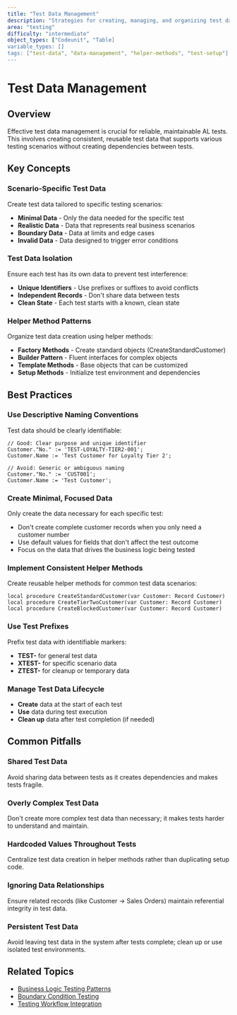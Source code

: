 ```yaml
---
title: "Test Data Management"
description: "Strategies for creating, managing, and organizing test data in AL testing"
area: "testing"
difficulty: "intermediate"
object_types: ["Codeunit", "Table]
variable_types: []
tags: ["test-data", "data-management", "helper-methods", "test-setup"]
---
```


# Test Data Management

## Overview
Effective test data management is crucial for reliable, maintainable AL tests. This involves creating consistent, reusable test data that supports various testing scenarios without creating dependencies between tests.

## Key Concepts

### Scenario-Specific Test Data
Create test data tailored to specific testing scenarios:
- **Minimal Data** - Only the data needed for the specific test
- **Realistic Data** - Data that represents real business scenarios
- **Boundary Data** - Data at limits and edge cases
- **Invalid Data** - Data designed to trigger error conditions

### Test Data Isolation
Ensure each test has its own data to prevent test interference:
- **Unique Identifiers** - Use prefixes or suffixes to avoid conflicts
- **Independent Records** - Don't share data between tests
- **Clean State** - Each test starts with a known, clean state

### Helper Method Patterns
Organize test data creation using helper methods:
- **Factory Methods** - Create standard objects (CreateStandardCustomer)
- **Builder Pattern** - Fluent interfaces for complex objects
- **Template Methods** - Base objects that can be customized
- **Setup Methods** - Initialize test environment and dependencies

## Best Practices

### Use Descriptive Naming Conventions
Test data should be clearly identifiable:
```al
// Good: Clear purpose and unique identifier
Customer."No." := 'TEST-LOYALTY-TIER2-001';
Customer.Name := 'Test Customer for Loyalty Tier 2';

// Avoid: Generic or ambiguous naming
Customer."No." := 'CUST001';
Customer.Name := 'Test Customer';
```

### Create Minimal, Focused Data
Only create the data necessary for each specific test:
- Don't create complete customer records when you only need a customer number
- Use default values for fields that don't affect the test outcome
- Focus on the data that drives the business logic being tested

### Implement Consistent Helper Methods
Create reusable helper methods for common test data scenarios:
```al
local procedure CreateStandardCustomer(var Customer: Record Customer)
local procedure CreateTierTwoCustomer(var Customer: Record Customer)  
local procedure CreateBlockedCustomer(var Customer: Record Customer)
```

### Use Test Prefixes
Prefix test data with identifiable markers:
- **TEST-** for general test data
- **XTEST-** for specific scenario data
- **ZTEST-** for cleanup or temporary data

### Manage Test Data Lifecycle
- **Create** data at the start of each test
- **Use** data during test execution  
- **Clean up** data after test completion (if needed)

## Common Pitfalls

### Shared Test Data
Avoid sharing data between tests as it creates dependencies and makes tests fragile.

### Overly Complex Test Data
Don't create more complex test data than necessary; it makes tests harder to understand and maintain.

### Hardcoded Values Throughout Tests
Centralize test data creation in helper methods rather than duplicating setup code.

### Ignoring Data Relationships
Ensure related records (like Customer → Sales Orders) maintain referential integrity in test data.

### Persistent Test Data
Avoid leaving test data in the system after tests complete; clean up or use isolated test environments.

## Related Topics
- [Business Logic Testing Patterns](business-logic-testing-patterns.md)
- [Boundary Condition Testing](boundary-condition-testing.md)
- [Testing Workflow Integration](testing-workflow-integration.md)

